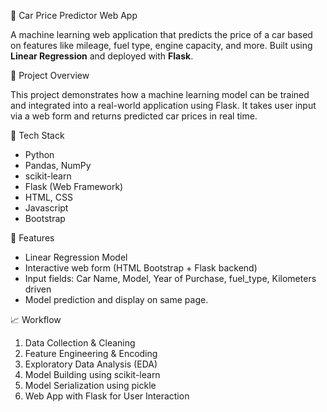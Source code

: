 🚗 Car Price Predictor Web App

A machine learning web application that predicts the price of a car based on features like mileage, fuel type, engine capacity, and more. Built using **Linear Regression** and deployed with **Flask**.

🧠 Project Overview

This project demonstrates how a machine learning model can be trained and integrated into a real-world application using Flask. It takes user input via a web form and returns predicted car prices in real time.

🧰 Tech Stack

- Python
- Pandas, NumPy
- scikit-learn
- Flask (Web Framework)
- HTML, CSS
- Javascript
- Bootstrap

🚀 Features

- Linear Regression Model
- Interactive web form (HTML Bootstrap + Flask backend)
- Input fields: Car Name, Model, Year of Purchase, fuel_type, Kilometers driven
- Model prediction and display on same page.

📈 Workflow

1. Data Collection & Cleaning
2. Feature Engineering & Encoding
3. Exploratory Data Analysis (EDA)
4. Model Building using scikit-learn
5. Model Serialization using pickle
6. Web App with Flask for User Interaction


